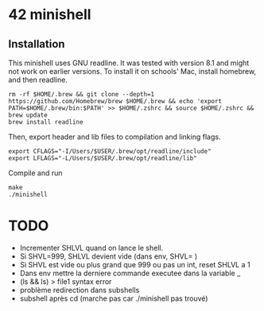# 42 minishell
## Installation
This minishell uses GNU readline. It was tested with version 8.1 and might not work on earlier versions.
To install it on schools' Mac, install homebrew, and then readline.
```
rm -rf $HOME/.brew && git clone --depth=1 https://github.com/Homebrew/brew $HOME/.brew && echo 'export PATH=$HOME/.brew/bin:$PATH' >> $HOME/.zshrc && source $HOME/.zshrc && brew update
brew install readline
```
Then, export header and lib files to compilation and linking flags.
```
export CFLAGS="-I/Users/$USER/.brew/opt/readline/include"
export LFLAGS="-L/Users/$USER/.brew/opt/readline/lib"
```
Compile and run
```
make
./minishell
```
# TODO
- Incrementer SHLVL quand on lance le shell.
- Si SHVL=999, SHLVL devient vide (dans env, SHVL= )
- Si SHVL est vide ou plus grand que 999 ou pas un int, reset SHLVL a 1
- Dans env mettre la derniere commande executee dans la variable _
- (ls && ls) > file1 syntax error 
- problème redirection dans subshells
- subshell après cd (marche pas car ./minishell pas trouvé)
